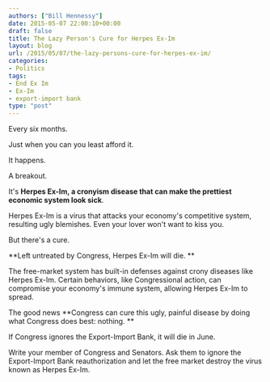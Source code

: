 ```yaml
---
authors: ["Bill Hennessy"]
date: 2015-05-07 22:00:10+00:00
draft: false
title: The Lazy Person's Cure for Herpes Ex-Im
layout: blog
url: /2015/05/07/the-lazy-persons-cure-for-herpes-ex-im/
categories:
- Politics
tags:
- End Ex Im
- Ex-Im
- export-import bank
type: "post"
---
```


Every six months.

Just when you can you least afford it.

It happens.

A breakout.

It's **Herpes Ex-Im, a cronyism disease that can make the prettiest economic system look sick**.

Herpes Ex-Im is a virus that attacks your economy's competitive system, resulting ugly blemishes. Even your lover won't want to kiss you.

But there's a cure.

**Left untreated by Congress, Herpes Ex-Im will die. **

The free-market system has built-in defenses against crony diseases like Herpes Ex-Im. Certain behaviors, like Congressional action, can compromise your economy's immune system, allowing Herpes Ex-Im to spread.

The good news **Congress can cure this ugly, painful disease by doing what Congress does best: nothing. **

If Congress ignores the Export-Import Bank, it will die in June.

Write your member of Congress and Senators. Ask them to ignore the Export-Import Bank reauthorization and let the free market destroy the virus known as Herpes Ex-Im.
